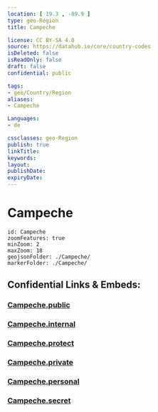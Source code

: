 ```yaml
---
location: [ 19.3 , -89.9 ] 
type: geo-Region
title: Campeche

license: CC BY-SA 4.0
source: https://datahub.io/core/country-codes
isDeleted: false
isReadOnly: false
draft: false
confidential: public

tags:
- geo/Country/Region
aliases:
- Campeche

Languages:
- de

cssclasses: geo-Region
publish: true
linkTitle: 
keywords: 
layout: 
publishDate: 
expiryDate: 
---
```


# Campeche

```leaflet
id: Campeche
zoomFeatures: true 
minZoom: 2 
maxZoom: 18
geojsonFolder: ./Campeche/
markerFolder: ./Campeche/
```


## Confidential Links & Embeds: 

### [Campeche.public](/_public/\Earth\Continent\America~Central\Mexico\States~MexicoCampeche.public.md) 

### [Campeche.internal](/_internal/\Earth\Continent\America~Central\Mexico\States~MexicoCampeche.internal.md) 

### [Campeche.protect](/_protect/\Earth\Continent\America~Central\Mexico\States~MexicoCampeche.protect.md) 

### [Campeche.private](/_private/\Earth\Continent\America~Central\Mexico\States~MexicoCampeche.private.md) 

### [Campeche.personal](/_personal/\Earth\Continent\America~Central\Mexico\States~MexicoCampeche.personal.md) 

### [Campeche.secret](/_secret/\Earth\Continent\America~Central\Mexico\States~MexicoCampeche.secret.md)

